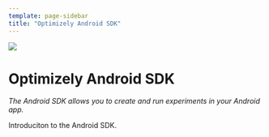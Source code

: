 ```yaml
---
template: page-sidebar
title: "Optimizely Android SDK"
---
```


<img src="../../assets/img/android-icon.svg">

# Optimizely Android SDK

*The Android SDK allows you to create and run experiments in your Android app.*

Introduciton to the Android SDK.
